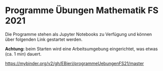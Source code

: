 # Programme Übungen Mathematik FS 2021

Die Programme stehen als Jupyter Notebooks zu Verfügung und können über folgenden Link gestartet werden.

**Achtung:** beim Starten wird eine Arbeitsumgebung eingerichtet, was etwas (ca. 1 min) dauert.

https://mybinder.org/v2/gh/EBieri/programmeUebungenFS21/master
